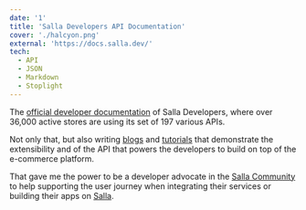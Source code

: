 ```yaml
---
date: '1'
title: 'Salla Developers API Documentation'
cover: './halcyon.png'
external: 'https://docs.salla.dev/'
tech:
  - API
  - JSON
  - Markdown
  - Stoplight
---
```


The [official developer documentation](https://docs.salla.dev/) of Salla Developers, where over 36,000 active stores are using its set of 197 various APIs.

Not only that, but also writing [blogs](https://salla.dev/blog) and [tutorials](https://salla.dev/tutorial) that demonstrate the extensibility and of the API that powers the developers to build on top of the e-commerce platform.

That gave me the power to be a developer advocate in the [Salla Community](https://t.me/salladev) to help supporting the user journey when integrating their services or building their apps on [Salla](https://salla.sa/).
